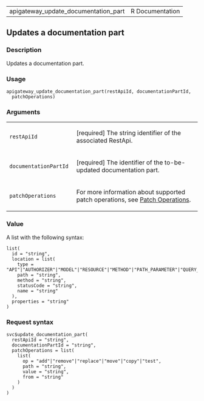 <table style="width: 100%;">
<tbody>
<tr class="odd">
<td>apigateway_update_documentation_part</td>
<td style="text-align: right;">R Documentation</td>
</tr>
</tbody>
</table>

## Updates a documentation part

### Description

Updates a documentation part.

### Usage

    apigateway_update_documentation_part(restApiId, documentationPartId,
      patchOperations)

### Arguments

<table>
<colgroup>
<col style="width: 35%" />
<col style="width: 65%" />
</colgroup>
<tbody>
<tr class="odd">
<td><code
id="apigateway_update_documentation_part_:_restApiId">restApiId</code></td>
<td><p>[required] The string identifier of the associated
RestApi.</p></td>
</tr>
<tr class="even">
<td><code
id="apigateway_update_documentation_part_:_documentationPartId">documentationPartId</code></td>
<td><p>[required] The identifier of the to-be-updated documentation
part.</p></td>
</tr>
<tr class="odd">
<td><code
id="apigateway_update_documentation_part_:_patchOperations">patchOperations</code></td>
<td><p>For more information about supported patch operations, see <a
href="https://docs.aws.amazon.com/apigateway/latest/api/patch-operations.html">Patch
Operations</a>.</p></td>
</tr>
</tbody>
</table>

### Value

A list with the following syntax:

    list(
      id = "string",
      location = list(
        type = "API"|"AUTHORIZER"|"MODEL"|"RESOURCE"|"METHOD"|"PATH_PARAMETER"|"QUERY_PARAMETER"|"REQUEST_HEADER"|"REQUEST_BODY"|"RESPONSE"|"RESPONSE_HEADER"|"RESPONSE_BODY",
        path = "string",
        method = "string",
        statusCode = "string",
        name = "string"
      ),
      properties = "string"
    )

### Request syntax

    svc$update_documentation_part(
      restApiId = "string",
      documentationPartId = "string",
      patchOperations = list(
        list(
          op = "add"|"remove"|"replace"|"move"|"copy"|"test",
          path = "string",
          value = "string",
          from = "string"
        )
      )
    )

